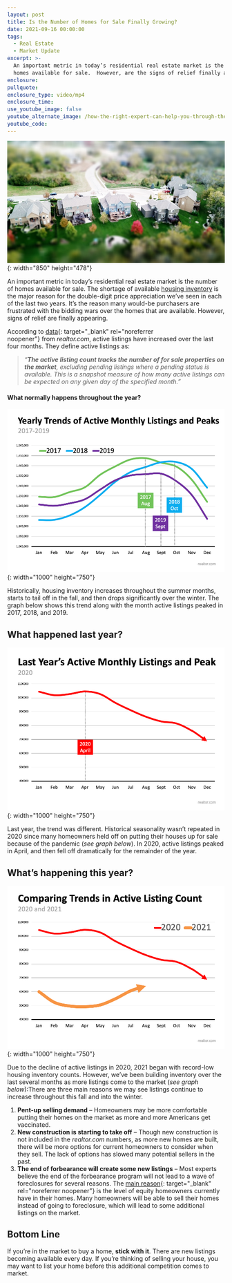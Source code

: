 ```yaml
---
layout: post
title: Is the Number of Homes for Sale Finally Growing?
date: 2021-09-16 00:00:00
tags:
  - Real Estate
  - Market Update
excerpt: >-
  An important metric in today’s residential real estate market is the number of
  homes available for sale.  However, are the signs of relief finally appearing?
enclosure:
pullquote:
enclosure_type: video/mp4
enclosure_time:
use_youtube_image: false
youtube_alternate_image: /how-the-right-expert-can-help-you-through-the-overwhelming-market-6.png
youtube_code:
---
```

![](/pexels-david-mcbee-667221.png){: width="850" height="478"}

An important metric in today’s residential real estate market is the number of homes available for sale. The shortage of available&nbsp;[housing inventory](https://www.buyandsellvero.com/blog/real-estate-its-still-a-lack-of-supply-not-a-lack-of-demand/)&nbsp;is the major reason for the double-digit price appreciation we’ve seen in each of the last two years. It’s the reason many would-be purchasers are frustrated with the bidding wars over the homes that are available. However, signs of relief are finally appearing.

<!-- /wp:paragraph --><!-- wp:paragraph -->

According to&nbsp;[data](https://www.realtor.com/research/data/){: target="_blank" rel="noreferrer noopener"}&nbsp;from&nbsp;*realtor.com*, active listings have increased over the last four months. They define active listings as:

<!-- /wp:paragraph --><!-- wp:quote -->

> *“**The active listing count tracks the number of for sale properties on the market**, excluding pending listings where a pending status is available. This is a snapshot measure of how many active listings can be expected on any given day of the specified month.”*

<!-- /wp:quote --><!-- wp:heading {"level":4} -->

#### **What normally happens throughout the year?**

<!-- /wp:heading --><!-- wp:image {"align":"center","id":99319,"linkDestination":"custom"} -->

![](/20210916-mem-eng-1.png){: width="1000" height="750"}

<!-- /wp:image --><!-- wp:paragraph -->

Historically, housing inventory increases throughout the summer months, starts to tail off in the fall, and then drops significantly over the winter. The graph below shows this trend along with the month active listings peaked in 2017, 2018, and 2019.

<!-- /wp:paragraph --><!-- wp:heading -->

## **What happened last year?**

<!-- /wp:heading --><!-- wp:image {"align":"center","id":99320,"linkDestination":"custom"} -->

![](/20210916-mem-eng-2.png){: width="1000" height="750"}

<!-- /wp:image --><!-- wp:paragraph -->

Last year, the trend was different. Historical seasonality wasn’t repeated in 2020 since many homeowners held off on putting their houses up for sale because of the pandemic (*see graph below*). In 2020, active listings peaked in April, and then fell off dramatically for the remainder of the year.

<!-- /wp:paragraph --><!-- wp:heading -->

## **What’s happening this year?**

<!-- /wp:heading --><!-- wp:image {"align":"center","id":99321,"linkDestination":"custom"} -->

![](/20210916-mem-eng-3.png){: width="1000" height="750"}

<!-- /wp:image --><!-- wp:paragraph -->

Due to the decline of active listings in 2020, 2021 began with record-low housing inventory counts. However, we’ve been building inventory over the last several months as more listings come to the market (*see graph below*):There are three main reasons we may see listings continue to increase throughout this fall and into the winter.

<!-- /wp:paragraph --><!-- wp:list {"ordered":true} -->

1. **Pent-up selling demand**&nbsp;– Homeowners may be more comfortable putting their homes on the market as more and more Americans get vaccinated.
2. **New construction is starting to take off**&nbsp;– Though new construction is not included in the&nbsp;*realtor.com*&nbsp;numbers, as more new homes are built, there will be more options for current homeowners to consider when they sell. The lack of options has slowed many potential sellers in the past.
3. **The end of forbearance will create some new listings**&nbsp;– Most experts believe the end of the forbearance program will not lead to a wave of foreclosures for several reasons. The&nbsp;[main reason](https://cdn.blackknightinc.com/wp-content/uploads/2021/09/BKI_MM_July2021_Report.pdf){: target="_blank" rel="noreferrer noopener"}&nbsp;is the level of equity homeowners currently have in their homes. Many homeowners will be able to sell their homes instead of going to foreclosure, which will lead to some additional listings on the market.

<!-- /wp:list --><!-- wp:heading -->

## **Bottom Line**

<!-- /wp:heading --><!-- wp:paragraph -->

If you’re in the market to buy a home,&nbsp;**stick with it**. There are new listings becoming available every day. If you’re thinking of selling your house, you may want to list your home before this additional competition comes to market.

<!-- /wp:paragraph -->

&nbsp;
